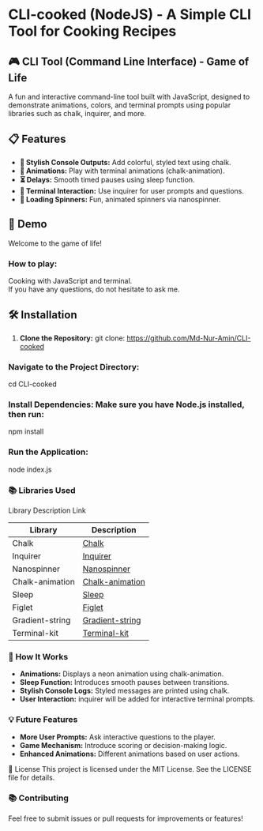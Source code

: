 # CLI-cooked (NodeJS) - A Simple CLI Tool for Cooking Recipes

## 🎮 CLI Tool (Command Line Interface) - Game of Life
A fun and interactive command-line tool built with JavaScript, designed to demonstrate animations, colors, and terminal prompts using popular libraries such as chalk, inquirer, and more.

## 📋 Features
- **🎨 Stylish Console Outputs:** Add colorful, styled text using chalk.
- **🎥 Animations:** Play with terminal animations (chalk-animation).
- **⏳ Delays:** Smooth timed pauses using sleep function.
- **💬 Terminal Interaction:** Use inquirer for user prompts and questions.
- **🔄 Loading Spinners:** Fun, animated spinners via nanospinner.

## 🚀 Demo
Welcome to the game of life!  

### How to play:  
Cooking with JavaScript and terminal.  
If you have any questions, do not hesitate to ask me.

## 🛠️ Installation
1. **Clone the Repository:**
git clone: https://github.com/Md-Nur-Amin/CLI-cooked



### Navigate to the Project Directory:
cd CLI-cooked

### Install Dependencies: Make sure you have Node.js installed, then run:
npm install

### Run the Application:
node index.js

### 📚 Libraries Used
Library	Description	Link

|  Library  | Description |
| ------------- | ------------- |
| Chalk  | [Chalk](https://www.npmjs.com/package/chalk)  |
| Inquirer | [Inquirer](https://www.npmjs.com/package/inquirer)  |
| Nanospinner | [Nanospinner](https://www.npmjs.com/package/nanospinner )|
| Chalk-animation | [Chalk-animation](https://www.npmjs.com/package/chalk-animation)  |
| Sleep | [Sleep](https://www.npmjs.com/package/sleep) |
| Figlet | [Figlet](https://www.npmjs.com/package/figlet)  |
| Gradient-string | [Gradient-string](https://www.npmjs.com/package/gradient-string)  |
| Terminal-kit | [Terminal-kit](https://www.npmjs.com/package/terminal-kit)  |


### 🌱 How It Works
- **Animations:** Displays a neon animation using chalk-animation.
- **Sleep Function:** Introduces smooth pauses between transitions.
- **Stylish Console Logs:** Styled messages are printed using chalk.
- **User Interaction:** inquirer will be added for interactive terminal prompts.

### 💡 Future Features
- **More User Prompts:** Ask interactive questions to the player.
- **Game Mechanism:** Introduce scoring or decision-making logic.
- **Enhanced Animations:** Different animations based on user actions.


📜 License
This project is licensed under the MIT License. See the LICENSE file for details.

### 📚 Contributing
Feel free to submit issues or pull requests for improvements or features!